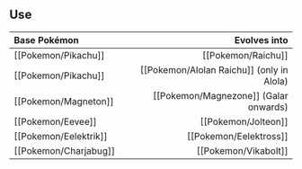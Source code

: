 ## Use
Base Pokémon |Evolves into
:--- | ---:
[[Pokemon/Pikachu]] |[[Pokemon/Raichu]]
[[Pokemon/Pikachu]] |[[Pokemon/Alolan Raichu]] (only in Alola)
[[Pokemon/Magneton]] |[[Pokemon/Magnezone]] (Galar onwards)
[[Pokemon/Eevee]] |[[Pokemon/Jolteon]]
[[Pokemon/Eelektrik]] |[[Pokemon/Eelektross]]
[[Pokemon/Charjabug]] |[[Pokemon/Vikabolt]]